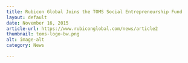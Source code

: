 ```yaml
---
title: Rubicon Global Joins the TOMS Social Entrepreneurship Fund
layout: default
date: November 16, 2015
article-url: https://www.rubiconglobal.com/news/article2
thumbnail: toms-logo-bw.png
alt: image-alt
category: News

---
```

